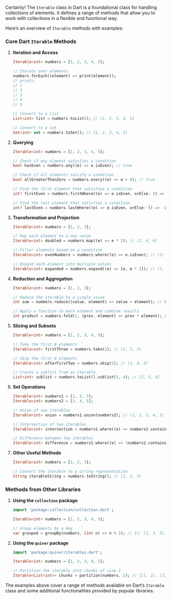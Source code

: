 Certainly! The `Iterable` class in Dart is a foundational class for handling collections of elements. It defines a range of methods that allow you to work with collections in a flexible and functional way.

Here’s an overview of `Iterable` methods with examples:

### Core Dart `Iterable` Methods

1. **Iteration and Access**

   ```dart
   Iterable<int> numbers = [1, 2, 3, 4, 5];

   // Iterate over elements
   numbers.forEach((element) => print(element));
   // prints:
   // 1
   // 2
   // 3
   // 4
   // 5

   // Convert to a list
   List<int> list = numbers.toList(); // [1, 2, 3, 4, 5]

   // Convert to a set
   Set<int> set = numbers.toSet(); // {1, 2, 3, 4, 5}
   ```

2. **Querying**

   ```dart
   Iterable<int> numbers = [1, 2, 3, 4, 5];

   // Check if any element satisfies a condition
   bool hasEven = numbers.any((e) => e.isEven); // true

   // Check if all elements satisfy a condition
   bool allGreaterThanZero = numbers.every((e) => e > 0); // true

   // Find the first element that satisfies a condition
   int? firstEven = numbers.firstWhere((e) => e.isEven, orElse: () => -1); // 2

   // Find the last element that satisfies a condition
   int? lastEven = numbers.lastWhere((e) => e.isEven, orElse: () => -1); // 4
   ```

3. **Transformation and Projection**

   ```dart
   Iterable<int> numbers = [1, 2, 3];

   // Map each element to a new value
   Iterable<int> doubled = numbers.map((e) => e * 2); // (2, 4, 6)

   // Filter elements based on a condition
   Iterable<int> evenNumbers = numbers.where((e) => e.isEven); // (2)

   // Expand each element into multiple values
   Iterable<int> expanded = numbers.expand((e) => [e, e * 2]); // (1, 2, 2, 4, 3, 6)
   ```

4. **Reduction and Aggregation**

   ```dart
   Iterable<int> numbers = [1, 2, 3];

   // Reduce the iterable to a single value
   int sum = numbers.reduce((value, element) => value + element); // 6

   // Apply a function to each element and combine results
   int product = numbers.fold(1, (prev, element) => prev * element); // 6
   ```

5. **Slicing and Subsets**

   ```dart
   Iterable<int> numbers = [1, 2, 3, 4, 5];

   // Take the first N elements
   Iterable<int> firstThree = numbers.take(3); // (1, 2, 3)

   // Skip the first N elements
   Iterable<int> afterFirstTwo = numbers.skip(2); // (3, 4, 5)

   // Create a sublist from an iterable
   List<int> sublist = numbers.toList().sublist(1, 4); // [2, 3, 4]
   ```

6. **Set Operations**

   ```dart
   Iterable<int> numbers1 = [1, 2, 3];
   Iterable<int> numbers2 = [3, 4, 5];

   // Union of two iterables
   Iterable<int> union = numbers1.union(numbers2); // (1, 2, 3, 4, 5)

   // Intersection of two iterables
   Iterable<int> intersection = numbers1.where((e) => numbers2.contains(e)); // (3)

   // Difference between two iterables
   Iterable<int> difference = numbers1.where((e) => !numbers2.contains(e)); // (1, 2)
   ```

7. **Other Useful Methods**

   ```dart
   Iterable<int> numbers = [1, 2, 3];

   // Convert the iterable to a string representation
   String iterableString = numbers.toString(); // (1, 2, 3)
   ```

### Methods from Other Libraries

1. **Using the `collection` package**

   ```dart
   import 'package:collection/collection.dart';

   Iterable<int> numbers = [1, 2, 3, 4, 5];

   // Group elements by a key
   var grouped = groupBy(numbers, (int n) => n % 2); // {1: [1, 3, 5], 0: [2, 4]}
   ```

2. **Using the `quiver` package**

   ```dart
   import 'package:quiver/iterables.dart';

   Iterable<int> numbers = [1, 2, 3, 4, 5];

   // Partition the iterable into chunks of size 2
   Iterable<List<int>> chunks = partition(numbers, 2); // [[1, 2], [3, 4], [5]]
   ```

The examples above cover a range of methods available on Dart’s `Iterable` class and some additional functionalities provided by popular libraries.